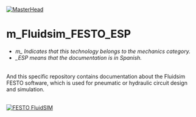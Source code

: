 [![MasterHead](http://dicer0.com/wp-content/uploads/2023/09/FLUIDSIM-di_cer0-Banner.png)](https://dicer0.com/#skills)
# m_Fluidsim_FESTO_ESP
<h6 align="justify">
  <ul>
    <li>m_ Indicates that this technology belongs to the mechanics category.</li>
    <li>_ESP means that the documentation is in Spanish.</li>
  </ul>
</h6>
And this specific repository contains documentation about the Fluidsim FESTO software, which is used for pneumatic or hydraulic circuit design and simulation.
&nbsp;
<br/>
&nbsp;

[![FESTO FluidSIM](http://dicer0.com/wp-content/uploads/2024/05/m_FESTOFluidSIM_MarkkII.gif)](https://dicer0.com/#skills)
